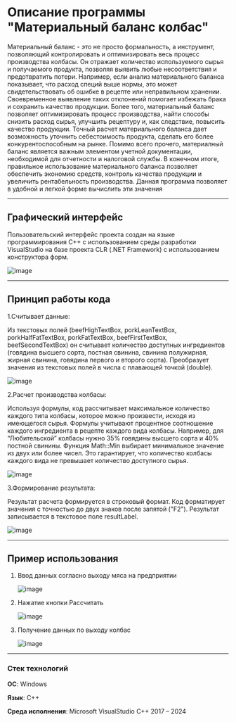 # Описание программы "Материальный баланс колбас"

Материальный баланс - это не просто формальность, а инструмент, позволяющий контролировать и оптимизировать весь процесс производства колбасы. Он отражает количество используемого сырья и получаемого продукта, позволяя выявить любые несоответствия и предотвратить потери. Например, если анализ материального баланса показывает, что расход специй выше нормы, это может свидетельствовать об ошибке в рецепте или неправильном хранении. Своевременное выявление таких отклонений помогает избежать брака и сохранить качество продукции.
Более того, материальный баланс позволяет оптимизировать процесс производства, найти способы снизить расход сырья, улучшить рецептуру и, как следствие, повысить качество продукции. Точный расчет материального баланса дает возможность уточнить себестоимость продукта, сделать его более конкурентоспособным на рынке. Помимо всего прочего, материалный баланс является важным элементом учетной документации, необходимой для отчетности и налоговой службы. В конечном итоге, правильное использование материального баланса позволяет обеспечить экономию средств, контроль качества продукции и увеличить рентабельность производства.
Данная программа позволяет в удобной и легкой форме вычислить эти значения

---

## Графический интерфейс

Пользовательский интерфейс проекта создан на языке программирования С++ с использованием среды разработки VisualStudio на базе проекта CLR (.NET Framework) с использованием конструктора форм.



![image](https://github.com/Digital-Department-Vavilov-University/mat-balance-sausage/assets/135830345/7257273e-d742-488e-b9f9-086e822ee796)


---

## Принцип работы кода

1.Считывает данные:

Из текстовых полей (beefHighTextBox, porkLeanTextBox, porkHalfFatTextBox, porkFatTextBox, beefFirstTextBox, beefSecondTextBox) он считывает количество доступных ингредиентов (говядина высшего сорта, постная свинина, свинина полужирная, жирная свинина, говядина первого и второго сорта).
Преобразует значения из текстовых полей в числа с плавающей точкой (double).


![image](https://github.com/Digital-Department-Vavilov-University/mat-balance-sausage/assets/135830345/d2c564df-fc95-48a5-a495-b430499da246)



2.Расчет производства колбасы:

Используя формулы, код рассчитывает максимальное количество каждого типа колбасы, которое можно произвести, исходя из имеющегося сырья.
Формулы учитывают процентное соотношение каждого ингредиента в рецепте каждого вида колбасы. Например, для “Любительской” колбасы нужно 35% говядины высшего сорта и 40% постной свинины.
Функция Math::Min выбирает минимальное значение из двух или более чисел. Это гарантирует, что количество колбасы каждого вида не превышает количество доступного сырья.


![image](https://github.com/Digital-Department-Vavilov-University/mat-balance-sausage/assets/135830345/98715573-a0e9-4df0-86db-2baecde0ae21)



3.Формирование результата:

Результат расчета формируется в строковый формат.
Код форматирует значения с точностью до двух знаков после запятой ("F2").
Результат записывается в текстовое поле resultLabel.


![image](https://github.com/Digital-Department-Vavilov-University/mat-balance-sausage/assets/135830345/2c6a179e-886d-4d89-b8cd-fd72a8fb56fb)

---

## Пример использования
1. Ввод данных согласно выходу мяса на предприятии
   
   ![image](https://github.com/Digital-Department-Vavilov-University/mat-balance-sausage/assets/135830345/c28a7f7f-bafd-458d-bbcb-0ee7351a8d3c)
   
2. Нажатие кнопки Рассчитать

   ![image](https://github.com/Digital-Department-Vavilov-University/mat-balance-sausage/assets/135830345/803cf952-b896-4c56-b116-b9d1a7c96d43)

4. Получение данных по выходу колбас

    ![image](https://github.com/Digital-Department-Vavilov-University/mat-balance-sausage/assets/135830345/b333a451-466a-4c27-8cd2-88c0dbeaf089)
   
---   

### Стек технологий

__ОС__: Windows

__Язык__: C++

__Среда исполнения__: Microsoft VisualStudio C++ 2017 – 2024


   





